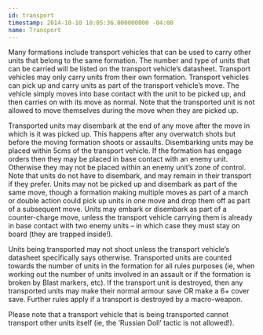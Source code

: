 ```yaml
---
id: transport
timestamp: 2014-10-10 10:05:36.000000000 -04:00
name: Transport
---
```

<p>Many formations include transport vehicles that can be used to carry other units that belong to the same formation. The number and type of units that can be carried will be listed on the transport vehicle&rsquo;s datasheet. Transport vehicles may only carry units from their own formation. Transport vehicles can pick up and carry units as part of the transport vehicle&rsquo;s move. The vehicle simply moves into base contact with the unit to be picked up, and then carries on with its move as normal. Note that the transported unit is not allowed to move themselves during the move when they are picked up.</p>

<p>Transported units may disembark at the end of any move after the move in which is it was picked up. This happens after any overwatch shots but before the moving formation shoots or assaults. Disembarking units may be placed within 5cms of the transport vehicle. If the formation has engage orders then they may be placed in base contact with an enemy unit. Otherwise they may not be placed within an enemy unit&rsquo;s zone of control. Note that units do not have to disembark, and may remain in their transport if they prefer. Units may not be picked up and disembark as part of the same move, though a formation making multiple moves as part of a march or double action could pick up units in one move and drop them off as part of a subsequent move. Units may embark or disembark as part of a counter-charge move, unless the transport vehicle carrying them is already in base contact with two enemy units &ndash; in which case they must stay on board (they are trapped inside!).</p>

<p>Units being transported may not shoot unless the transport vehicle&rsquo;s datasheet specifically says otherwise. Transported units are counted towards the number of units in the formation for all rules purposes (ie, when working out the number of units involved in an assault or if the formation is broken by Blast markers, etc). If the transport unit is destroyed, then any transported units may make their normal armour save OR make a 6+ cover save. Further rules apply if a transport is destroyed by a macro-weapon.</p>

<p>Please note that a transport vehicle that is being transported cannot transport other units itself (ie, the &lsquo;Russian Doll&rsquo; tactic is not allowed!).</p>